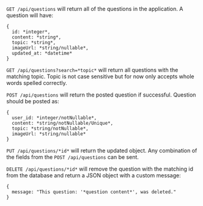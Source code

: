 `GET /api/questions` will return all of the questions in the application. A question will have:

    {
      id: *integer*,
      content: *string*,
      topic: *string*,
      imageUrl: *string/nullable*,
      updated_at: *datetime*
    }

`GET /api/questions?search=*topic*` will return all questions with the matching topic. Topic is not case sensitive but for now only accepts whole words spelled correctly.

`POST /api/questions` will return the posted question if successful. Question should be posted as:

    {
      user_id: *integer/notNullable*,
      content: *string/notNullable/Unique*,
      topic: *string/notNullable*,
      imageUrl: *string/nullable*
    }

`PUT /api/questions/*id*` will return the updated object. Any combination of the fields from the `POST /api/questions` can be sent.

`DELETE /api/questions/*id*` will remove the question with the matching id from the database and return a JSON object with a custom message:

    {
      message: "This question: '*question content*', was deleted."
    }
